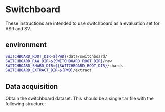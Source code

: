 # Switchboard

These instructions are intended to use switchboard as a evaluation set for ASR and SV.

## environment

```bash
SWITCHBOARD_ROOT_DIR=${PWD}/data/switchboard/
SWITCHBOARD_RAW_DIR=${SWITCHBOARD_ROOT_DIR}/raw
SWITCHBOARD_SHARD_DIR=${SWITCHBOARD_ROOT_DIR}/shards
SWITCHBOARD_EXTRACT_DIR=${PWD}/extract
```


## Data acquisition

Obtain the switchboard dataset. 
This should be a single tar file with the following structure:


